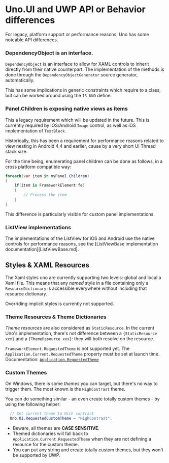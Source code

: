 # Uno.UI and UWP API or Behavior differences

For legacy, platform support or performance reasons, Uno has some noteable API differences.

### DependencyObject is an interface.
`DependencyObject` is an interface to allow for XAML controls to inherit directly from their native counterpart. The implementation of the methods is done through the `DependencyObjectGenerator` source generator, automatically.

This has some implications in generic constraints which require to a class, but can be worked around using the `IS_UNO` define.

### Panel.Children is exposing native views as items
This a legacy requirement which will be updated in the future. This is currently required by iOS/Android `Image` control, as well as iOS implementation of `TextBlock`.

Historically, this has been a requirement for performance reasons related to view nesting in Android 4.4 and earlier, cause by a very short UI Thread stack size.

For the time being, enumerating panel children can be done as follows, in a cross platform compatible way:

```csharp
foreach(var item in myPanel.Children)
{
    if(item is FrameworkElement fe)
    {
        // Process the item
    }
}
```

This difference is particularly visible for custom panel implementations.

### ListView implementations

The implementations of the ListView for iOS and Android use the native controls for performance reasons, see the [ListViewBase implementation documentation][ListViewBase.md].

## Styles & XAML Resources

The Xaml styles uno are currently supporting two levels: global and local a Xaml file. This means that any *named* style in a file containing only a `ResourceDictionary` is accessible everywhere without including that resource dictionary.

Overriding implicit styles is currently not supported.

### Theme Resources & Theme Dictionaries

_Theme resources_ are also considered as `StaticResource`. In the current Uno's implementation, there's
not difference between a `{StaticResource xxx}` and a `{ThemeResource xxx}`: they will both resolve on
the resource.

`FrameworkElement.RequestedTheme` is not supported yet. The `Application.Current.RequestedTheme` property
must be set at launch time. Documentation: [`Application.RequestedTheme`](https://docs.microsoft.com/en-us/uwp/api/windows.ui.xaml.application.requestedtheme)

### Custom Themes

On Windows, there is some _themes_ you can target, but there's no way to trigger them. The most
known is the `HighContrast` theme.

You can do something similar - an even create totally custom themes - by using the following helper:

``` csharp
  // Set current theme to Hich contrast
  Uno.UI.RequestedCustomTheme = "HighContrast";
```

* Beware, all themes are **CASE SENSITIVE**.
* Themed dictionaries will fall back to `Application.Current.RequestedTheme` when they are not
  defining a resource for the custom theme.
* You can put any string and create totally custom themes, but they won't be supported by UWP.
